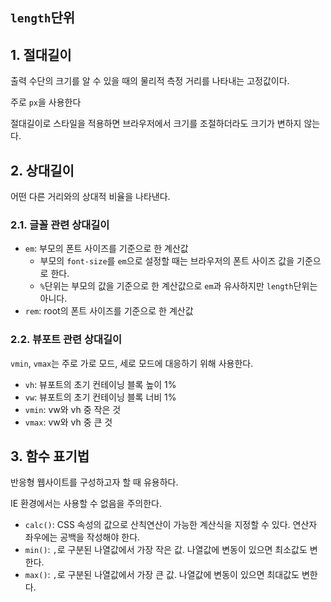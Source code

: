 ## `length`단위

## 1. 절대길이

출력 수단의 크기를 알 수 있을 때의 물리적 측정 거리를 나타내는 고정값이다.

주로 `px`을 사용한다

절대길이로 스타일을 적용하면 브라우저에서 크기를 조절하더라도 크기가 변하지 않는다.

## 2. 상대길이

어떤 다른 거리와의 상대적 비율을 나타낸다.

### 2.1. 글꼴 관련 상대길이

- `em`: 부모의 폰트 사이즈를 기준으로 한 계산값
  - 부모의 `font-size`를 `em`으로 설정할 때는 브라우저의 폰트 사이즈 값을 기준으로 한다.
  - `%`단위는 부모의 값을 기준으로 한 계산값으로 `em`과 유사하지만 `length`단위는 아니다.
- `rem`: root의 폰트 사이즈를 기준으로 한 계산값

### 2.2. 뷰포트 관련 상대길이

`vmin`, `vmax`는 주로 가로 모드, 세로 모드에 대응하기 위해 사용한다.

- `vh`: 뷰포트의 초기 컨테이닝 블록 높이 1%
- `vw`: 뷰포트의 초기 컨테이닝 블록 너비 1%
- `vmin`: vw와 vh 중 작은 것
- `vmax`: vw와 vh 중 큰 것

## 3. 함수 표기법

반응형 웹사이트를 구성하고자 할 때 유용하다.

IE 환경에서는 사용할 수 없음을 주의한다.

- `calc()`: CSS 속성의 값으로 산칙연산이 가능한 계산식을 지정할 수 있다. 연산자 좌우에는 공백을 작성해야 한다.
- `min()`: `,`로 구분된 나열값에서 가장 작은 값. 나열값에 변동이 있으면 최소값도 변한다.
- `max()`: `,`로 구분된 나열값에서 가장 큰 값. 나열값에 변동이 있으면 최대값도 변한다.
